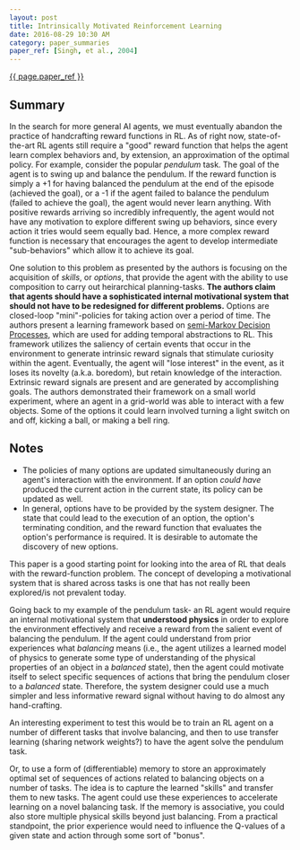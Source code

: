 ```yaml
---
layout: post
title: Intrinsically Motivated Reinforcement Learning
date: 2016-08-29 10:30 AM
category: paper_summaries
paper_ref: [Singh, et al., 2004]
---
```


[{{ page.paper_ref }}](http://machinelearning.wustl.edu/mlpapers/paper_files/NIPS2005_724.pdf)

## Summary

In the search for more general AI agents, we must eventually abandon the practice of handcrafting reward functions in RL. As of right now, state-of-the-art RL agents still require a "good" reward function that helps the agent learn complex behaviors and, by extension, an approximation of the optimal policy. For example, consider the popular *pendulum* task. The goal of the agent is to swing up and balance the pendulum. If the reward function is simply a +1 for having balanced the pendulum at the end of the episode (achieved the goal), or a -1 if the agent failed to balance the pendulum (failed to achieve the goal), the agent would never learn anything. With positive rewards arriving so incredibly infrequently, the agent would not have any motivation to explore different swing up behaviors, since every action it tries would seem equally bad. Hence, a more complex reward function is necessary that encourages the agent to develop intermediate "sub-behaviors" which allow it to achieve its goal. 

One solution to this problem as presented by the authors is focusing on the acquisition of *skills*, or *options*, that provide the agent with the ability to use composition to carry out heirarchical planning-tasks. **The authors claim that agents should have a sophisticated internal motivational system that should not have to be redesigned for different problems.** Options are closed-loop "mini"-policies for taking action over a period of time. The authors present a learning framework based on [semi-Markov Decision Processes](http://s3.amazonaws.com/academia.edu.documents/42892118/Between_MDPs_and_Semi-MDPs_A_Framework_f20160221-9287-1r7rppa.pdf?AWSAccessKeyId=AKIAJ56TQJRTWSMTNPEA&Expires=1472485924&Signature=OmkNZecpv8mOYhdZnxmNqiwTtbQ%3D&response-content-disposition=inline%3B%20filename%3DBetween_MDPs_and_semi-MDPs_A_framework_f.pdf), which are used for adding temporal abstractions to RL. This framework utilizes the saliency of certain events that occur in the environment to generate intrinsic reward signals that stimulate curiosity within the agent. Eventually, the agent will "lose interest" in the event, as it loses its novelty (a.k.a. boredom), but retain knowledge of the interaction. Extrinsic reward signals are present and are generated by accomplishing goals. The authors demonstrated their framework on a small world experiment, where an agent in a grid-world was able to interact with a few objects. Some of the options it could learn involved turning a light switch on and off, kicking a ball, or making a bell ring. 

## Notes

* The policies of many options are updated simultaneously during an agent's interaction with the environment. If an option *could have* produced the current action in the current state, its policy can be updated as well.  
* In general, options have to be provided by the system designer. The state that could lead to the execution of an option, the option's terminating condition, and the reward function that evaluates the option's performance is required. It is desirable to automate the discovery of new options. 

This paper is a good starting point for looking into the area of RL that deals with the reward-function problem. The concept of developing a motivational system that is shared across tasks is one that has not really been explored/is not prevalent today. 

Going back to my example of the pendulum task- an RL agent would require an internal motivational system that **understood physics** in order to explore the environment effectively and receive a reward from the salient event of balancing the pendulum. If the agent could understand from prior experiences what *balancing* means (i.e., the agent utilizes a learned model of physics to generate some type of understanding of the physical properties of an object in a *balanced* state), then the agent could motivate itself to select specific sequences of actions that bring the pendulum closer to a *balanced* state. Therefore, the system designer could use a much simpler and less informative reward signal without having to do almost any hand-crafting.

An interesting experiment to test this would be to train an RL agent on a number of different tasks that involve balancing, and then to use transfer learning (sharing network weights?) to have the agent solve the pendulum task. 

Or, to use a form of (differentiable) memory to store an approximately optimal set of sequences of actions related to balancing objects on a number of tasks. The idea is to capture the learned "skills" and transfer them to new tasks. The agent could use these experiences to accelerate learning on a novel balancing task. If the memory is associative, you could also store multiple physical skills beyond just balancing. From a practical standpoint, the prior experience would need to influence the Q-values of a given state and action through some sort of "bonus". 